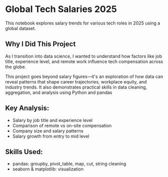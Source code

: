 # Global Tech Salaries 2025

This notebook explores salary trends for various tech roles in 2025 using a global dataset.

## Why I Did This Project

As I transition into data science, I wanted to understand how factors like job title, experience level, and remote work influence tech compensation across the globe.

This project goes beyond salary figures—it's an exploration of how data can reveal patterns that shape career trajectories, workplace equity, and industry trends. It also demonstrates practical skills in data cleaning, aggregation, and analysis using Python and pandas

## Key Analysis:
- Salary by job title and experience level
- Comparison of remote vs on-site compensation
- Company size and salary patterns
- Salary growth from entry to mid level

## Skills Used:
- pandas: groupby, pivot_table, map, cut, string cleaning
- seaborn & matplotlib: visualization
